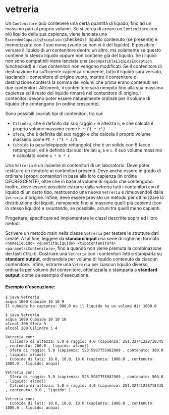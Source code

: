 # vetreria

Un `Contenitore` può contenere una certa quantità di liquido, fino ad un massimo pari al proprio volume. Se si cerca di creare un `Contenitore` con più liquido della sua capienza, viene lanciata una `ExceededCapacityException` (checked) Il liquido contenuto (se presente) è memorizzato con il suo nome (vuoto se non vi è del liquido). È possibile versare il liquido di un contenitore dentro un altro, ma solamente se questo contiene lo stesso liquido oppure non contiene già del liquido. Se i liquidi non sono compatibili viene lanciata una `IncompatibleLiquidsException` (unchecked) e i due contenitori non vengono modificati. Se il contenitore di destinazione ha sufficiente capienza rimanente, tutto il liquido sarà versato, lasciando il contenitore di origine vuoto, mentre il contenitore di destinazione conterrà la somma dei volumi che prima erano contenuti nei due contenitori. Altrimenti, il contenitore sarà riempito fino alla sua massima capienza ed il resto del liquido rimarrà nel contenitore di origine. I contenitori devono poter essere naturalmente ordinati per il volume di liquido che contengono (in ordine crescente).

Sono possibili svariati tipi di contenitori, tra cui:
* `Cilindro`, che è definito dal suo raggio `r` e altezza `h`, e che calcola il proprio volume massimo come `h * PI * r^2`
* `Sfera`, che è definita dal suo raggio e che calcola il proprio volume massimo come `PI * r^3 * 4/3`
* `Cuboide` (o parallelepipedo rettangolo) che è un solido con 6 facce rettangolari, ed è definito dai suoi tre lati `a`, `b` e `c`. Il suo volume massimo è calcolato come `a * b * c`

Una `Vetreria` è un insieme di contenitori di un laboratorio. Deve poter restituire un iteratore ai contenitori presenti. Deve anche essere in grado di ordinare i propri contenitori in base alla loro capienza (in ordine DECRESCENTE), oltre che in base al volume di liquido che contengono. Inoltre, deve essere possibile estrarre dalla vetreria tutti i contenitori con il liquido di un certo tipo, restituendo una nuova `Vetreria` e rimuovendoli dalla `Vetreria` d'origine. Infine, deve essere previsto un metodo per ottimizzare la distribuzione dei liquidi, riempiendo fino al massimo quelli più capienti (con lo stesso liquido) e svuotando, se possibile, alcuni tra quelli meno capienti.

Progettare, specificare ed implementare le classi descritte sopra ed i loro metodi.

Scrivere un metodo main nella classe `Vetreria` per testare le strutture dati create. A tal fine, leggere da **standard input** una serie di righe nel formato `<nomeLiquido> <quantitàLiquido> <tipoContenitore> <parametriContenitore>`, fino a quando non viene premuta la combinazione dei tasti `CTRL+D`. Costruire una `Vetreria` con i contenitori letti e stamparla su **standard output**, ordinandola per volume di liquido contenuto da ciascun contenitore. Infine, estrarre una `Vetreria` per ciascun liquido diverso, ordinarla per volume del contenitore, ottimizzarla e stamparla a **standard output**, come da esempio d'esecuzione.

#### Esempio d'esecuzione:

```text
$ java Vetreria
acqua 1000 Cuboide 10 10 9
Il cuboide ha capienza: 900.0 ma il liquido ha un volume di: 1000.0

$ java Vetreria 
acqua 1000 Cuboide 10 10 10
alcool 300 Sfera 5
alcool 200 Cilindro 5 4

Vetreria con:
  Cilindro di altezza: 5.0 e raggio: 4.0 (capienza: 251.32741228718345 , contenuto: 200.0 , liquido: alcool)
  Sfera di raggio: 5.0 (capienza: 523.5987755982989 , contenuto: 300.0 , liquido: alcool)
  Cuboide di lati: 10.0, 10.0, 10.0 (capienza: 1000.0 , contenuto: 1000.0 , liquido: acqua)

Vetreria con:
  Sfera di raggio: 5.0 (capienza: 523.5987755982989 , contenuto: 500.0 , liquido: alcool)
  Cilindro di altezza: 5.0 e raggio: 4.0 (capienza: 251.32741228718345 , contenuto: 0.0 , liquido: )

Vetreria con:
  Cuboide di lati: 10.0, 10.0, 10.0 (capienza: 1000.0 , contenuto: 1000.0 , liquido: acqua)

```
